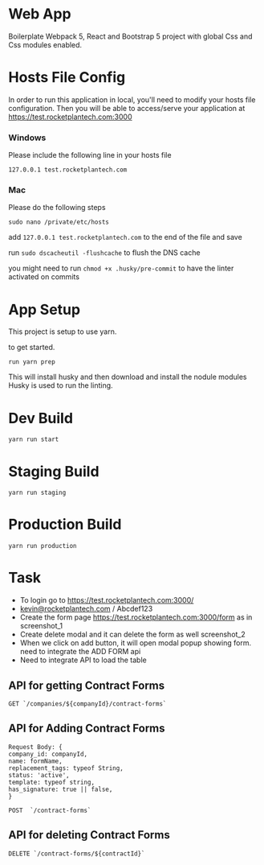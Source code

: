 # Web App

Boilerplate Webpack 5, React and Bootstrap 5 project with global Css and Css modules enabled.

# Hosts File Config
In order to run this application in local, you'll need to modify your hosts file configuration. Then you will be able to access/serve your application at https://test.rocketplantech.com:3000

### Windows
Please include the following line in your hosts file

`127.0.0.1 test.rocketplantech.com`

### Mac
Please do the following steps

`sudo nano /private/etc/hosts`

add `127.0.0.1 test.rocketplantech.com` to the end of the file and save

run `sudo dscacheutil -flushcache` to flush the DNS cache

you might need to run `chmod +x .husky/pre-commit` to have the linter activated on commits

# App Setup

This project is setup to use yarn.

to get started.

`run yarn prep`

This will install husky and then download and install the nodule modules
Husky is used to run the linting.

# Dev Build

`yarn run start`

# Staging Build

`yarn run staging`

# Production Build

`yarn run production`

# Task

- To login go to https://test.rocketplantech.com:3000/
- kevin@rocketplantech.com / Abcdef123
- Create the form page https://test.rocketplantech.com:3000/form as in screenshot_1
- Create delete modal and it can delete the form as well screenshot_2
- When we click on add button, it will open modal popup showing form. need to integrate the ADD FORM api
- Need to integrate API to load the table

## API for getting Contract Forms
```
GET `/companies/${companyId}/contract-forms`
```

## API for Adding Contract Forms
```
Request Body: {
company_id: companyId,
name: formName,
replacement_tags: typeof String,
status: 'active',
template: typeof string,
has_signature: true || false,
}
```

```
POST  `/contract-forms`
```
## API for deleting Contract Forms
```
DELETE `/contract-forms/${contractId}`
```